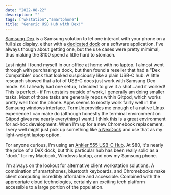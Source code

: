 ```yaml
---
date: "2022-08-22"
description: ""
tags: ["wkstation","smartphone"]
title: "Generic USB Hub with Dex!"
---
```

[Samsung Dex](https://www.samsung.com/us/apps/dex/) is a Samsung solution to let one interact with your phone on a full size display, either with a [dedicated dock](https://www.samsung.com/us/mobile/mobile-accessories/phones/dex-station---black-ee-mg950tbegus/) or a software application. I've always though about getting one, but the use cases were pretty mimimal, thus making the $100 spend a little hard to stomach.

Last night I found myself in our office at home with no laptop. I almost went through with purchasing a dock, but then found a reseller that had a "Dex Compatible" dock that looked suspiciously like a plain USB-C hub. A little research showed that a lot of USB-C docs just work with Samsung Dex mode. As I already had one setup, I decided to give it a shot...and it worked! This is perfect - if I'm upstairs outside of work, I generally am doing smaller tasks. Most of those tasks are generally repos within Gitpod, which works pretty well from the phone. Apps seems to mostly work fairly well in the Samsung windows interface. TermUx provides me enough of a native LInux experience I can make do (although honestly the terminal environment on Gitpod gives me nearly everything I want.) I think this is a great environment for ad-hoc development. When I'm up for a new Chromebook replacement, I very well might just pick up something like [a NexDock](https://nexdock.com/samsung-dex-laptop/) and use that as my light-weight laptop option.

For anyone curious, I'm using an [Ankler 555 USB-C Hub](https://smile.amazon.com/gp/product/B087QZVQJX/). At $80, it's nearly the price of a DeX dock, but this particular hub has been really solid as a "dock" for my Macbook, Windows laptop, and now my Samsung phone.

I'm always on the lookout for alternative client workstation solutions. A combination of smartphones, bluetooth keyboards, and Chromebooks make client computing incredibly affordable and accessible. Combined with the appropriate cloud technologies, certainly an exciting tech platform accessible to a large portion of the population.
